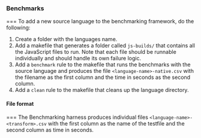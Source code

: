 ### Benchmarks
===
To add a new source language to the benchmarking framework, do the following:

1. Create a folder with the languages name.
2. Add a makefile that generates a folder called `js-builds/` that contains
all the JavaScript files to run. Note that each file should be runnable
individually and should handle its own failure logic.
3. Add a `benchmark` rule to the makefile that runs the benchmarks with the
source language and produces the file `<language-name>-native.csv` with the
filename as the first column and the time in seconds as the second column.
4. Add a `clean` rule to the makefile that cleans up the language directory.

#### File format
===
The Benchmarking harness produces individual files
`<language-name>-<transform>.csv` with the first column as the name of the
testfile and the second column as time in seconds.
